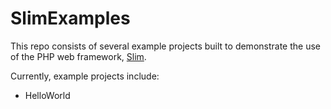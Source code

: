 SlimExamples
============

This repo consists of several example projects built to demonstrate the use of the PHP web framework, [Slim](http:www.slimframework.com).  

Currently, example projects include:

* HelloWorld
